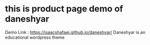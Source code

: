 # this is product page demo of daneshyar
Demo Link : https://isaacshafaei.github.io/daneshyar/
Daneshyar is an educational wordpress theme
